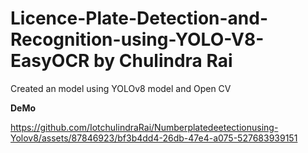 # Licence-Plate-Detection-and-Recognition-using-YOLO-V8-EasyOCR by Chulindra Rai
Created an model using YOLOv8 model and Open CV

**DeMo**






https://github.com/IotchulindraRai/Numberplatedeetectionusing-Yolov8/assets/87846923/bf3b4dd4-26db-47e4-a075-527683939151



















